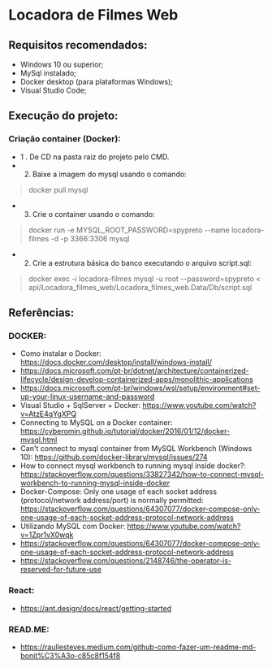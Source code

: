 # Locadora de Filmes Web
 
## Requisitos recomendados:
- Windows 10 ou superior;
- MySql instalado;
- Docker desktop (para plataformas Windows);
- Visual Studio Code;

## Execução do projeto:

### Criação container (Docker):
- 1 . De CD na pasta raiz do projeto pelo CMD.
- 2. Baixe a imagem do mysql usando o comando: 
> docker pull mysql

- 3. Crie o container usando o comando:
> docker run -e MYSQL_ROOT_PASSWORD=spypreto --name locadora-filmes -d -p 3366:3306 mysql

- 2. Crie a estrutura básica do banco executando o arquivo script.sql:
> docker exec -i locadora-filmes mysql -u root --password=spypreto < api/Locadora_filmes_web/Locadora_filmes_web.Data/Db/script.sql

## Referências:
### DOCKER:
- Como instalar o Docker: https://docs.docker.com/desktop/install/windows-install/
- https://docs.microsoft.com/pt-br/dotnet/architecture/containerized-lifecycle/design-develop-containerized-apps/monolithic-applications
- https://docs.microsoft.com/pt-br/windows/wsl/setup/environment#set-up-your-linux-username-and-password
- Visual Studio + SqlServer + Docker: https://www.youtube.com/watch?v=AtzE4qYgXPQ
- Connecting to MySQL on a Docker container: https://cyberomin.github.io/tutorial/docker/2016/01/12/docker-mysql.html
- Can't connect to mysql container from MySQL Workbench (Windows 10): https://github.com/docker-library/mysql/issues/274
- How to connect mysql workbench to running mysql inside docker?: https://stackoverflow.com/questions/33827342/how-to-connect-mysql-workbench-to-running-mysql-inside-docker
- Docker-Compose: Only one usage of each socket address (protocol/network address/port) is normally permitted: https://stackoverflow.com/questions/64307077/docker-compose-only-one-usage-of-each-socket-address-protocol-network-address
- Utilizando MySQL com Docker: https://www.youtube.com/watch?v=1Zpr1vX0wqk
- https://stackoverflow.com/questions/64307077/docker-compose-only-one-usage-of-each-socket-address-protocol-network-address
- https://stackoverflow.com/questions/2148746/the-operator-is-reserved-for-future-use
	
### React:
- https://ant.design/docs/react/getting-started
	
### READ.ME:
- https://raullesteves.medium.com/github-como-fazer-um-readme-md-bonit%C3%A3o-c85c8f154f8
